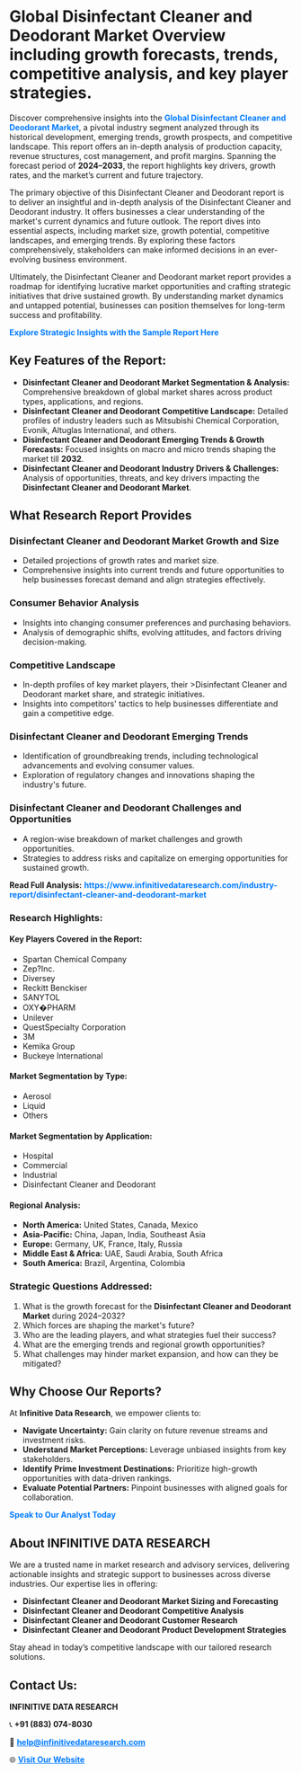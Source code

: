<h1>Global Disinfectant Cleaner and Deodorant Market Overview including growth forecasts, trends, competitive analysis, and key player strategies.</h1>
<p>
Discover comprehensive insights into the 
<a href="https://www.infinitivedataresearch.com/industry-report/disinfectant-cleaner-and-deodorant-market" rel="dofollow" style="color: #007BFF; text-decoration: none;"><strong>Global Disinfectant Cleaner and Deodorant Market</strong></a>, a pivotal industry segment analyzed through its historical development, emerging trends, growth prospects, and competitive landscape. This report offers an in-depth analysis of production capacity, revenue structures, cost management, and profit margins. Spanning the forecast period of <strong>2024–2033</strong>, the report highlights key drivers, growth rates, and the market’s current and future trajectory.
</p>
<p>
The primary objective of this Disinfectant Cleaner and Deodorant report is to deliver an insightful and in-depth analysis of the Disinfectant Cleaner and Deodorant industry. It offers businesses a clear understanding of the market's current dynamics and future outlook. The report dives into essential aspects, including market size, growth potential, competitive landscapes, and emerging trends. By exploring these factors comprehensively, stakeholders can make informed decisions in an ever-evolving business environment.
</p>
<p>
Ultimately, the Disinfectant Cleaner and Deodorant market report provides a roadmap for identifying lucrative market opportunities and crafting strategic initiatives that drive sustained growth. By understanding market dynamics and untapped potential, businesses can position themselves for long-term success and profitability.
</p>
<p>
<a href="https://www.infinitivedataresearch.com/request-sample/reportId=102835" style="color: #007BFF; text-decoration: none;"><strong>Explore Strategic Insights with the Sample Report Here</strong></a>
</p>

<h2>Key Features of the Report:</h2>
<ul>
<li><strong>Disinfectant Cleaner and Deodorant Market Segmentation & Analysis:</strong> Comprehensive breakdown of global market shares across product types, applications, and regions.</li>
<li><strong>Disinfectant Cleaner and Deodorant Competitive Landscape:</strong> Detailed profiles of industry leaders such as Mitsubishi Chemical Corporation, Evonik, Altuglas International, and others.</li>
<li><strong>Disinfectant Cleaner and Deodorant Emerging Trends & Growth Forecasts:</strong> Focused insights on macro and micro trends shaping the market till <strong>2032</strong>.</li>
<li><strong>Disinfectant Cleaner and Deodorant Industry Drivers & Challenges:</strong> Analysis of opportunities, threats, and key drivers impacting the <strong>Disinfectant Cleaner and Deodorant Market</strong>.</li>
</ul>

<h2>What Research Report Provides</h2>
<h3>Disinfectant Cleaner and Deodorant Market Growth and Size</h3>
<ul>
<li>Detailed projections of growth rates and market size.</li>
<li>Comprehensive insights into current trends and future opportunities to help businesses forecast demand and align strategies effectively.</li>
</ul>

<h3>Consumer Behavior Analysis</h3>
<ul>
<li>Insights into changing consumer preferences and purchasing behaviors.</li>
<li>Analysis of demographic shifts, evolving attitudes, and factors driving decision-making.</li>
</ul>

<h3>Competitive Landscape</h3>
<ul>
<li>In-depth profiles of key market players, their >Disinfectant Cleaner and Deodorant market share, and strategic initiatives.</li>
<li>Insights into competitors' tactics to help businesses differentiate and gain a competitive edge.</li>
</ul>

<h3>Disinfectant Cleaner and Deodorant Emerging Trends</h3>
<ul>
<li>Identification of groundbreaking trends, including technological advancements and evolving consumer values.</li>
<li>Exploration of regulatory changes and innovations shaping the industry's future.</li>
</ul>

<h3>Disinfectant Cleaner and Deodorant Challenges and Opportunities</h3>
<ul>
<li>A region-wise breakdown of market challenges and growth opportunities.</li>
<li>Strategies to address risks and capitalize on emerging opportunities for sustained growth.</li>
</ul>
<p><strong>Read Full Analysis:</strong> <a href="https://www.infinitivedataresearch.com/industry-report/disinfectant-cleaner-and-deodorant-market" rel="dofollow" style="color: #007BFF; text-decoration: none;"><strong>https://www.infinitivedataresearch.com/industry-report/disinfectant-cleaner-and-deodorant-market</strong></a></p>
<h3>Research Highlights:</h3>
<h4>Key Players Covered in the Report:</h4>
<ul><li>Spartan Chemical Company</li><li>Zep?Inc.</li><li>Diversey</li><li>Reckitt Benckiser</li><li>SANYTOL</li><li>OXY�PHARM</li><li>Unilever</li><li>QuestSpecialty Corporation</li><li>3M</li><li>Kemika Group</li><li>Buckeye International</li></ul>
<h4>Market Segmentation by Type:</h4>
<ul><li>Aerosol</li><li>Liquid</li><li>Others</li></ul>
<h4>Market Segmentation by Application:</h4>
<ul><li>Hospital</li><li>Commercial</li><li>Industrial</li><li>Disinfectant Cleaner and Deodorant</li></ul>

<h4>Regional Analysis:</h4>
<ul>
<li><strong>North America:</strong> United States, Canada, Mexico</li>
<li><strong>Asia-Pacific:</strong> China, Japan, India, Southeast Asia</li>
<li><strong>Europe:</strong> Germany, UK, France, Italy, Russia</li>
<li><strong>Middle East & Africa:</strong> UAE, Saudi Arabia, South Africa</li>
<li><strong>South America:</strong> Brazil, Argentina, Colombia</li>
</ul>

<h3>Strategic Questions Addressed:</h3>
<ol>
<li>What is the growth forecast for the <strong>Disinfectant Cleaner and Deodorant Market</strong> during 2024–2032?</li>
<li>Which forces are shaping the market's future?</li>
<li>Who are the leading players, and what strategies fuel their success?</li>
<li>What are the emerging trends and regional growth opportunities?</li>
<li>What challenges may hinder market expansion, and how can they be mitigated?</li>
</ol>

<h2>Why Choose Our Reports?</h2>
<p>At <strong>Infinitive Data Research</strong>, we empower clients to:</p>
<ul>
<li><strong>Navigate Uncertainty:</strong> Gain clarity on future revenue streams and investment risks.</li>
<li><strong>Understand Market Perceptions:</strong> Leverage unbiased insights from key stakeholders.</li>
<li><strong>Identify Prime Investment Destinations:</strong> Prioritize high-growth opportunities with data-driven rankings.</li>
<li><strong>Evaluate Potential Partners:</strong> Pinpoint businesses with aligned goals for collaboration.</li>
</ul>
<p><a href="https://www.infinitivedataresearch.com/industry-report/disinfectant-cleaner-and-deodorant-market" rel="dofollow" style="color: #007BFF; text-decoration: none;"><strong>Speak to Our Analyst Today</strong></a></p>

<h2>About INFINITIVE DATA RESEARCH</h2>
<p>We are a trusted name in market research and advisory services, delivering actionable insights and strategic support to businesses across diverse industries. Our expertise lies in offering:</p>
<ul>
<li><strong>Disinfectant Cleaner and Deodorant Market Sizing and Forecasting</strong></li>
<li><strong>Disinfectant Cleaner and Deodorant Competitive Analysis</strong></li>
<li><strong>Disinfectant Cleaner and Deodorant Customer Research</strong></li>
<li><strong>Disinfectant Cleaner and Deodorant Product Development Strategies</strong></li>
</ul>
<p>Stay ahead in today’s competitive landscape with our tailored research solutions.</p>

<h2>Contact Us:</h2>
<p><strong>INFINITIVE DATA RESEARCH</strong></p>
<p>📞 <strong>+91 (883) 074-8030</strong></p>
<p>📧 <strong><a href="mailto:help@infinitivedataresearch.com" style="color: #007BFF;">help@infinitivedataresearch.com</a></strong></p>
<p>🌐 <strong><a href="https://www.infinitivedataresearch.com" rel="dofollow" style="color: #007BFF;">Visit Our Website</a></strong></p>